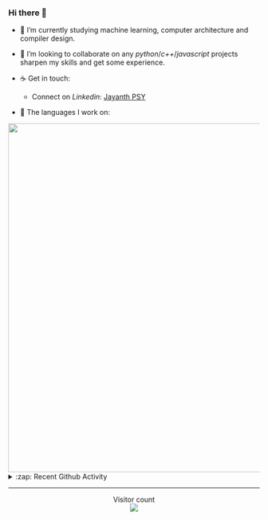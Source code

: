 ### Hi there 👋

- 🌱 I’m currently studying machine learning, computer architecture and compiler design.

- 👯 I’m looking to collaborate on any *python*/*c++*/*javascript* projects sharpen my skills and get some experience.

- ☕ Get in touch:
  +  Connect on *Linkedin*: [Jayanth PSY](https://www.linkedin.com/in/jayanth-p-b3924812a/)

<!--- ⚡ Fun fact: *Python* is older than *C++* and *Java*. -->

- :memo: The languages I work on: 

<img src="https://wakatime.com/share/@j_tesla/bdf4246a-6e44-4441-87e6-ea13fc96a824.png" width="700"/>

<details>
  <summary>:zap: Recent Github Activity</summary>
  
<!--START_SECTION:activity-->
1. 🗣 Commented on [#65](https://github.com/j-tesla/space-shooter/issues/65) in [j-tesla/space-shooter](https://github.com/j-tesla/space-shooter)
2. ❌ Closed PR [#56](https://github.com/j-tesla/blog-list/pull/56) in [j-tesla/blog-list](https://github.com/j-tesla/blog-list)
3. 🎉 Merged PR [#57](https://github.com/j-tesla/blog-list/pull/57) in [j-tesla/blog-list](https://github.com/j-tesla/blog-list)
4. 💪 Opened PR [#56](https://github.com/j-tesla/blog-list/pull/56) in [j-tesla/blog-list](https://github.com/j-tesla/blog-list)
5. 🗣 Commented on [#53](https://github.com/j-tesla/blog-list/issues/53) in [j-tesla/blog-list](https://github.com/j-tesla/blog-list)
<!--END_SECTION:activity-->

</details>

-----

<p align="center"> 
  Visitor count<br>
  <img src="https://profile-counter.glitch.me/j-tesla/count.svg" />
</p>












<!--
**j-tesla/j-tesla** is a ✨ _special_ ✨ repository because its `README.md` (this file) appears on your GitHub profile.

Here are some ideas to get you started:

- 🔭 I’m currently working on ...
- 🌱 I’m currently learning ...
- 👯 I’m looking to collaborate on ...
- 🤔 I’m looking for help with ...
- 💬 Ask me about ...
- 📫 How to reach me: ...
- 😄 Pronouns: ...
- ⚡ Fun fact: ...
-->

